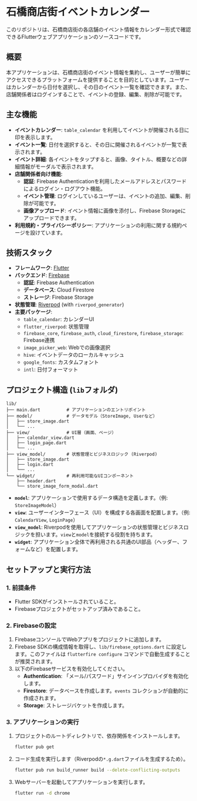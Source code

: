# 石橋商店街イベントカレンダー

このリポジトリは、石橋商店街の各店舗のイベント情報をカレンダー形式で確認できるFlutterウェブアプリケーションのソースコードです。

## 概要

本アプリケーションは、石橋商店街のイベント情報を集約し、ユーザーが簡単にアクセスできるプラットフォームを提供することを目的としています。ユーザーはカレンダーから日付を選択し、その日のイベント一覧を確認できます。また、店舗関係者はログインすることで、イベントの登録、編集、削除が可能です。

## 主な機能

- **イベントカレンダー**: `table_calendar` を利用してイベントが開催される日に印を表示します。
- **イベント一覧**: 日付を選択すると、その日に開催されるイベントが一覧で表示されます。
- **イベント詳細**: 各イベントをタップすると、画像、タイトル、概要などの詳細情報がモーダルで表示されます。
- **店舗関係者向け機能**:
    - **認証**: Firebase Authenticationを利用したメールアドレスとパスワードによるログイン・ログアウト機能。
    - **イベント管理**: ログインしているユーザーは、イベントの追加、編集、削除が可能です。
    - **画像アップロード**: イベント情報に画像を添付し、Firebase Storageにアップロードできます。
- **利用規約・プライバシーポリシー**: アプリケーションの利用に関する規約ページを設けています。

## 技術スタック

- **フレームワーク**: [Flutter](https://flutter.dev/)
- **バックエンド**: [Firebase](https://firebase.google.com/)
    - **認証**: Firebase Authentication
    - **データベース**: Cloud Firestore
    - **ストレージ**: Firebase Storage
- **状態管理**: [Riverpod](https://riverpod.dev/) (with `riverpod_generator`)
- **主要パッケージ**:
    - `table_calendar`: カレンダーUI
    - `flutter_riverpod`: 状態管理
    - `firebase_core`, `firebase_auth`, `cloud_firestore`, `firebase_storage`: Firebase連携
    - `image_picker_web`: Webでの画像選択
    - `hive`: イベントデータのローカルキャッシュ
    - `google_fonts`: カスタムフォント
    - `intl`: 日付フォーマット

## プロジェクト構造 (`lib`フォルダ)

```
lib/
├── main.dart          # アプリケーションのエントリポイント
├── model/             # データモデル（StoreImage, Userなど）
│   ├── store_image.dart
│   └── ...
├── view/              # UI層（画面、ページ）
│   ├── calendar_view.dart
│   ├── login_page.dart
│   └── ...
├── view_model/        # 状態管理とビジネスロジック (Riverpod)
│   ├── store_image.dart
│   ├── login.dart
│   └── ...
└── widget/            # 再利用可能なUIコンポーネント
    ├── header.dart
    └── store_image_form_modal.dart
```

- **`model`**: アプリケーションで使用するデータ構造を定義します。（例: `StoreImageModel`）
- **`view`**: ユーザーインターフェース（UI）を構成する各画面を配置します。（例: `CalendarView`, `LoginPage`）
- **`view_model`**: Riverpodを使用してアプリケーションの状態管理とビジネスロジックを担います。`view`と`model`を接続する役割を持ちます。
- **`widget`**: アプリケーション全体で再利用される共通のUI部品（ヘッダー、フォームなど）を配置します。

## セットアップと実行方法

### 1. 前提条件

- Flutter SDKがインストールされていること。
- Firebaseプロジェクトがセットアップ済みであること。

### 2. Firebaseの設定

1.  FirebaseコンソールでWebアプリをプロジェクトに追加します。
2.  Firebase SDKの構成情報を取得し、`lib/firebase_options.dart` に設定します。このファイルは `flutterfire configure` コマンドで自動生成することが推奨されます。
3.  以下のFirebaseサービスを有効化してください。
    - **Authentication**: 「メール/パスワード」サインインプロバイダを有効化します。
    - **Firestore**: データベースを作成します。`events` コレクションが自動的に作成されます。
    - **Storage**: ストレージバケットを作成します。

### 3. アプリケーションの実行

1.  プロジェクトのルートディレクトリで、依存関係をインストールします。
    ```sh
    flutter pub get
    ```

2.  コード生成を実行します（Riverpodの`*.g.dart`ファイルを生成するため）。
    ```sh
    flutter pub run build_runner build --delete-conflicting-outputs
    ```

3.  Webサーバーを起動してアプリケーションを実行します。
    ```sh
    flutter run -d chrome
    ```